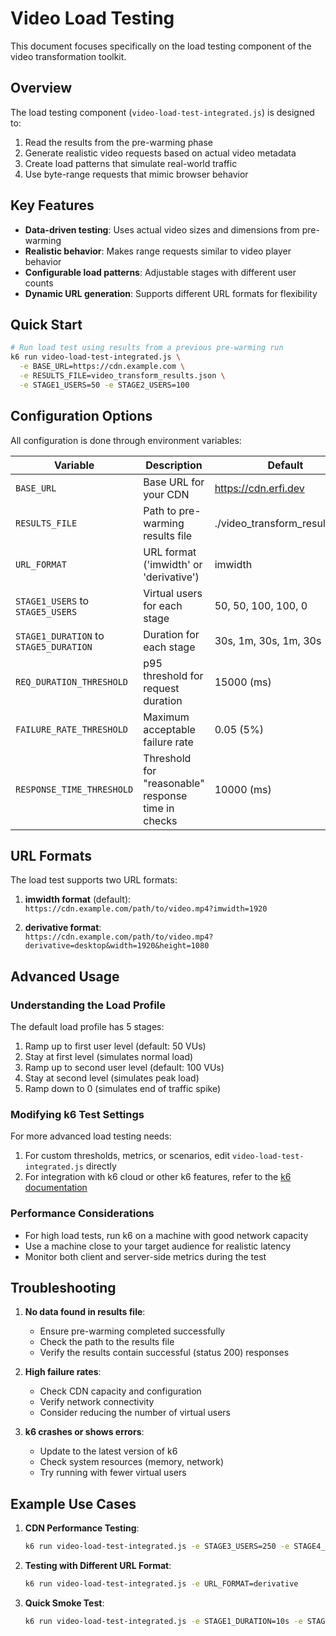 # Video Load Testing

This document focuses specifically on the load testing component of the video transformation toolkit.

## Overview

The load testing component (`video-load-test-integrated.js`) is designed to:

1. Read the results from the pre-warming phase
2. Generate realistic video requests based on actual video metadata
3. Create load patterns that simulate real-world traffic
4. Use byte-range requests that mimic browser behavior

## Key Features

- **Data-driven testing**: Uses actual video sizes and dimensions from pre-warming
- **Realistic behavior**: Makes range requests similar to video player behavior
- **Configurable load patterns**: Adjustable stages with different user counts
- **Dynamic URL generation**: Supports different URL formats for flexibility

## Quick Start

```bash
# Run load test using results from a previous pre-warming run
k6 run video-load-test-integrated.js \
  -e BASE_URL=https://cdn.example.com \
  -e RESULTS_FILE=video_transform_results.json \
  -e STAGE1_USERS=50 -e STAGE2_USERS=100
```

## Configuration Options

All configuration is done through environment variables:

| Variable | Description | Default |
|----------|-------------|---------|
| `BASE_URL` | Base URL for your CDN | https://cdn.erfi.dev |
| `RESULTS_FILE` | Path to pre-warming results file | ./video_transform_results.json |
| `URL_FORMAT` | URL format ('imwidth' or 'derivative') | imwidth |
| `STAGE1_USERS` to `STAGE5_USERS` | Virtual users for each stage | 50, 50, 100, 100, 0 |
| `STAGE1_DURATION` to `STAGE5_DURATION` | Duration for each stage | 30s, 1m, 30s, 1m, 30s |
| `REQ_DURATION_THRESHOLD` | p95 threshold for request duration | 15000 (ms) |
| `FAILURE_RATE_THRESHOLD` | Maximum acceptable failure rate | 0.05 (5%) |
| `RESPONSE_TIME_THRESHOLD` | Threshold for "reasonable" response time in checks | 10000 (ms) |

## URL Formats

The load test supports two URL formats:

1. **imwidth format** (default):  
   `https://cdn.example.com/path/to/video.mp4?imwidth=1920`

2. **derivative format**:  
   `https://cdn.example.com/path/to/video.mp4?derivative=desktop&width=1920&height=1080`

## Advanced Usage

### Understanding the Load Profile

The default load profile has 5 stages:
1. Ramp up to first user level (default: 50 VUs)
2. Stay at first level (simulates normal load)
3. Ramp up to second user level (default: 100 VUs)
4. Stay at second level (simulates peak load)
5. Ramp down to 0 (simulates end of traffic spike)

### Modifying k6 Test Settings

For more advanced load testing needs:

1. For custom thresholds, metrics, or scenarios, edit `video-load-test-integrated.js` directly
2. For integration with k6 cloud or other k6 features, refer to the [k6 documentation](https://k6.io/docs/)

### Performance Considerations

- For high load tests, run k6 on a machine with good network capacity
- Use a machine close to your target audience for realistic latency
- Monitor both client and server-side metrics during the test

## Troubleshooting

1. **No data found in results file**:
   - Ensure pre-warming completed successfully
   - Check the path to the results file
   - Verify the results contain successful (status 200) responses

2. **High failure rates**:
   - Check CDN capacity and configuration
   - Verify network connectivity
   - Consider reducing the number of virtual users

3. **k6 crashes or shows errors**:
   - Update to the latest version of k6
   - Check system resources (memory, network)
   - Try running with fewer virtual users

## Example Use Cases

1. **CDN Performance Testing**:
   ```bash
   k6 run video-load-test-integrated.js -e STAGE3_USERS=250 -e STAGE4_USERS=250
   ```

2. **Testing with Different URL Format**:
   ```bash
   k6 run video-load-test-integrated.js -e URL_FORMAT=derivative
   ```

3. **Quick Smoke Test**:
   ```bash
   k6 run video-load-test-integrated.js -e STAGE1_DURATION=10s -e STAGE2_DURATION=20s -e STAGE3_USERS=0
   ```